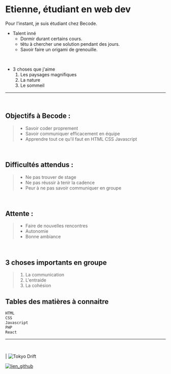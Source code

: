 # Etienne, étudiant en web dev

Pour l'instant, je suis étudiant chez Becode.

- Talent inné
    - Dormir durant certains cours.
    - têtu à chercher une solution pendant des jours.
    - Savoir faire un origami de grenouille.

&nbsp;
- 3 choses que j'aime
    1. Les paysages magnifiques
    2. La nature
    3. Le sommeil

---

&nbsp;
## Objectifs à Becode :
> - Savoir coder proprement
> - Savoir communiquer efficacement en équipe
> - Apprendre tout ce qu'il faut en HTML CSS Javascript

&nbsp;
## Difficultés attendus :
> - Ne pas trouver de stage
> - Ne pas réussir à tenir la cadence
> - Peur à ne pas savoir communiquer en groupe

&nbsp;
## Attente :
> - Faire de nouvelles rencontres
> - Autonomie
> - Bonne ambiance

&nbsp;
## 3 choses importants en groupe
> 1. La communication
> 2. L'entraide
> 3. La cohésion

## Tables des matières à connaitre

```sh
HTML
CSS
Javascript
PHP
React
```

---
 &nbsp;

| ![Tokyo Drift](https://bit.ly/2XULzWd)

[![lien_github](https://bit.ly/3EUSpeR)](https://github.com/H-Etien)
